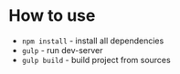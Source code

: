 # How to use

* `npm install` - install all dependencies
* `gulp` - run dev-server
* `gulp build` - build project from sources

